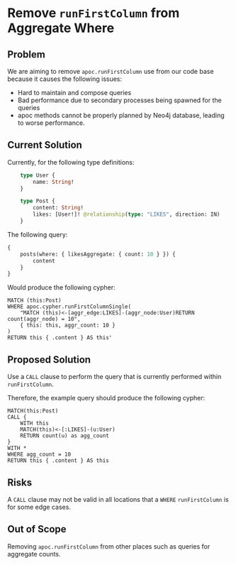 # Remove `runFirstColumn` from Aggregate Where

## Problem

We are aiming to remove `apoc.runFirstColumn` use from our code base because it causes the following issues:
* Hard to maintain and compose queries
* Bad performance due to secondary processes being spawned for the queries
* apoc methods cannot be properly planned by Neo4j database, leading to worse performance.

## Current Solution

Currently, for the following type definitions:

```graphql
    type User {
        name: String!
    }

    type Post {
        content: String!
        likes: [User!]! @relationship(type: "LIKES", direction: IN)
    }
```

The following query:

```graphql
{
	posts(where: { likesAggregate: { count: 10 } }) {
		content
	}
}
```

Would produce the following cypher:

```cypher
MATCH (this:Post)
WHERE apoc.cypher.runFirstColumnSingle(
    "MATCH (this)<-[aggr_edge:LIKES]-(aggr_node:User)RETURN count(aggr_node) = 10",
    { this: this, aggr_count: 10 }
)
RETURN this { .content } AS this'
```

## Proposed Solution

Use a `CALL` clause to perform the query that is currently performed within `runFirstColumn`.

Therefore, the example query should produce the following cypher:

```cypher
MATCH(this:Post)
CALL {
    WITH this
    MATCH(this)<-[:LIKES]-(u:User)
    RETURN count(u) as agg_count
}
WITH *
WHERE agg_count = 10
RETURN this { .content } AS this
```

## Risks

A `CALL` clause may not be valid in all locations that a `WHERE` `runFirstColumn` is for some edge cases.

## Out of Scope

Removing `apoc.runFirstColumn` from other places such as queries for aggregate counts.

